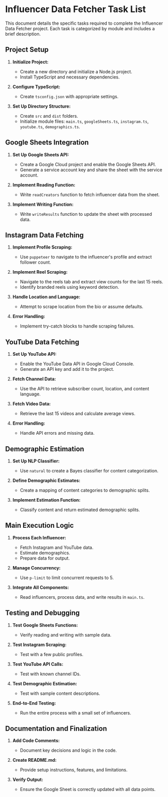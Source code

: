 # Influencer Data Fetcher Task List

This document details the specific tasks required to complete the Influencer Data Fetcher project. Each task is categorized by module and includes a brief description.

## Project Setup

1. **Initialize Project:**
   - Create a new directory and initialize a Node.js project.
   - Install TypeScript and necessary dependencies.

2. **Configure TypeScript:**
   - Create `tsconfig.json` with appropriate settings.

3. **Set Up Directory Structure:**
   - Create `src` and `dist` folders.
   - Initialize module files: `main.ts`, `googleSheets.ts`, `instagram.ts`, `youtube.ts`, `demographics.ts`.

## Google Sheets Integration

1. **Set Up Google Sheets API:**
   - Create a Google Cloud project and enable the Google Sheets API.
   - Generate a service account key and share the sheet with the service account.

2. **Implement Reading Function:**
   - Write `readCreators` function to fetch influencer data from the sheet.

3. **Implement Writing Function:**
   - Write `writeResults` function to update the sheet with processed data.

## Instagram Data Fetching

1. **Implement Profile Scraping:**
   - Use `puppeteer` to navigate to the influencer's profile and extract follower count.

2. **Implement Reel Scraping:**
   - Navigate to the reels tab and extract view counts for the last 15 reels.
   - Identify branded reels using keyword detection.

3. **Handle Location and Language:**
   - Attempt to scrape location from the bio or assume defaults.

4. **Error Handling:**
   - Implement try-catch blocks to handle scraping failures.

## YouTube Data Fetching

1. **Set Up YouTube API:**
   - Enable the YouTube Data API in Google Cloud Console.
   - Generate an API key and add it to the project.

2. **Fetch Channel Data:**
   - Use the API to retrieve subscriber count, location, and content language.

3. **Fetch Video Data:**
   - Retrieve the last 15 videos and calculate average views.

4. **Error Handling:**
   - Handle API errors and missing data.

## Demographic Estimation

1. **Set Up NLP Classifier:**
   - Use `natural` to create a Bayes classifier for content categorization.

2. **Define Demographic Estimates:**
   - Create a mapping of content categories to demographic splits.

3. **Implement Estimation Function:**
   - Classify content and return estimated demographic splits.

## Main Execution Logic

1. **Process Each Influencer:**
   - Fetch Instagram and YouTube data.
   - Estimate demographics.
   - Prepare data for output.

2. **Manage Concurrency:**
   - Use `p-limit` to limit concurrent requests to 5.

3. **Integrate All Components:**
   - Read influencers, process data, and write results in `main.ts`.

## Testing and Debugging

1. **Test Google Sheets Functions:**
   - Verify reading and writing with sample data.

2. **Test Instagram Scraping:**
   - Test with a few public profiles.

3. **Test YouTube API Calls:**
   - Test with known channel IDs.

4. **Test Demographic Estimation:**
   - Test with sample content descriptions.

5. **End-to-End Testing:**
   - Run the entire process with a small set of influencers.

## Documentation and Finalization

1. **Add Code Comments:**
   - Document key decisions and logic in the code.

2. **Create README.md:**
   - Provide setup instructions, features, and limitations.

3. **Verify Output:**
   - Ensure the Google Sheet is correctly updated with all data points.
